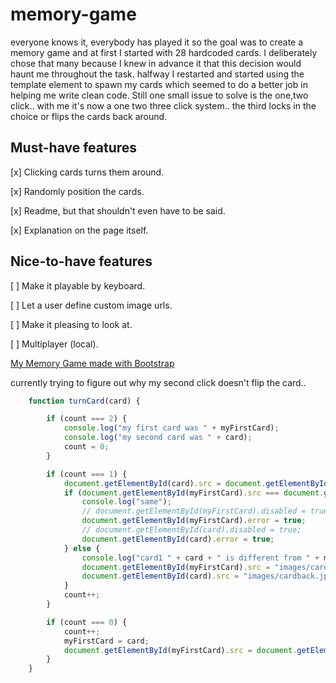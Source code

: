 # memory-game
everyone knows it, everybody has played it
so the goal was to create a memory game and at first I started with 28 hardcoded cards. I deliberately chose that many because I knew in advance it that this decision would haunt me throughout the task. halfway I restarted and started using the template element to spawn my cards which seemed to do a better job in helping me write clean code. Still one small issue to solve is the one,two click.. with me it's now a one two three click system.. the third locks in the choice or flips the cards back around.


## Must-have features
[x] Clicking cards turns them around.

[x] Randomly position the cards.

[x] Readme, but that shouldn't even have to be said.

[x] Explanation on the page itself.


## Nice-to-have features
[ ] Make it playable by keyboard.

[ ] Let a user define custom image urls.

[ ] Make it pleasing to look at.

[ ] Multiplayer (local).


[My Memory Game made with Bootstrap]([https://www.youtube.com/watch?v=dQw4w9WgXcQ](https://dimibertolami.github.io/memory-game/))


currently trying to figure out why my second click doesn't flip the card.. 

```javascript
    function turnCard(card) {

        if (count === 2) {
            console.log("my first card was " + myFirstCard);
            console.log("my second card was " + card);
            count = 0;
        }

        if (count === 1) {
            document.getElementById(card).src = document.getElementById(card).alt;
            if (document.getElementById(myFirstCard).src === document.getElementById(card).src) {
                console.log("same");
                // document.getElementById(myFirstCard).disabled = true;
                document.getElementById(myFirstCard).error = true;
                // document.getElementById(card).disabled = true;
                document.getElementById(card).error = true;
            } else {
                console.log("card1 " + card + " is different from " + myFirstCard);
                document.getElementById(myFirstCard).src = "images/cardback.jpg";
                document.getElementById(card).src = "images/cardback.jpg";
            }
            count++;
        }

        if (count === 0) {
            count++;
            myFirstCard = card;
            document.getElementById(myFirstCard).src = document.getElementById(card).alt;
        }
    }

```

